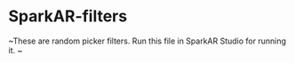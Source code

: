 # SparkAR-filters
~These are random picker filters. Run this file in SparkAR Studio for running it. ~

